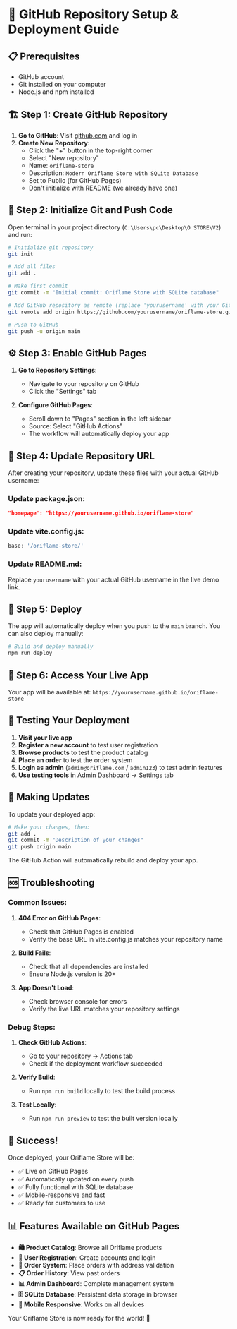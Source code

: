 # 🚀 GitHub Repository Setup & Deployment Guide

## 📋 Prerequisites
- GitHub account
- Git installed on your computer
- Node.js and npm installed

## 🏗️ Step 1: Create GitHub Repository

1. **Go to GitHub**: Visit [github.com](https://github.com) and log in
2. **Create New Repository**:
   - Click the "+" button in the top-right corner
   - Select "New repository"
   - Name: `oriflame-store`
   - Description: `Modern Oriflame Store with SQLite Database`
   - Set to Public (for GitHub Pages)
   - Don't initialize with README (we already have one)

## 🚀 Step 2: Initialize Git and Push Code

Open terminal in your project directory (`C:\Users\pc\Desktop\O STORE\V2`) and run:

```bash
# Initialize git repository
git init

# Add all files
git add .

# Make first commit
git commit -m "Initial commit: Oriflame Store with SQLite database"

# Add GitHub repository as remote (replace 'yourusername' with your GitHub username)
git remote add origin https://github.com/yourusername/oriflame-store.git

# Push to GitHub
git push -u origin main
```

## ⚙️ Step 3: Enable GitHub Pages

1. **Go to Repository Settings**:
   - Navigate to your repository on GitHub
   - Click the "Settings" tab

2. **Configure GitHub Pages**:
   - Scroll down to "Pages" section in the left sidebar
   - Source: Select "GitHub Actions"
   - The workflow will automatically deploy your app

## 🎯 Step 4: Update Repository URL

After creating your repository, update these files with your actual GitHub username:

### Update package.json:
```json
"homepage": "https://yourusername.github.io/oriflame-store"
```

### Update vite.config.js:
```javascript
base: '/oriflame-store/'
```

### Update README.md:
Replace `yourusername` with your actual GitHub username in the live demo link.

## 🔧 Step 5: Deploy

The app will automatically deploy when you push to the `main` branch. You can also deploy manually:

```bash
# Build and deploy manually
npm run deploy
```

## 📱 Step 6: Access Your Live App

Your app will be available at:
`https://yourusername.github.io/oriflame-store`

## 🧪 Testing Your Deployment

1. **Visit your live app**
2. **Register a new account** to test user registration
3. **Browse products** to test the product catalog
4. **Place an order** to test the order system
5. **Login as admin** (`admin@oriflame.com` / `admin123`) to test admin features
6. **Use testing tools** in Admin Dashboard → Settings tab

## 🔄 Making Updates

To update your deployed app:

```bash
# Make your changes, then:
git add .
git commit -m "Description of your changes"
git push origin main
```

The GitHub Action will automatically rebuild and deploy your app.

## 🆘 Troubleshooting

### Common Issues:

1. **404 Error on GitHub Pages**:
   - Check that GitHub Pages is enabled
   - Verify the base URL in vite.config.js matches your repository name

2. **Build Fails**:
   - Check that all dependencies are installed
   - Ensure Node.js version is 20+

3. **App Doesn't Load**:
   - Check browser console for errors
   - Verify the live URL matches your repository settings

### Debug Steps:

1. **Check GitHub Actions**:
   - Go to your repository → Actions tab
   - Check if the deployment workflow succeeded

2. **Verify Build**:
   - Run `npm run build` locally to test the build process

3. **Test Locally**:
   - Run `npm run preview` to test the built version locally

## 🎉 Success!

Once deployed, your Oriflame Store will be:
- ✅ Live on GitHub Pages
- ✅ Automatically updated on every push
- ✅ Fully functional with SQLite database
- ✅ Mobile-responsive and fast
- ✅ Ready for customers to use

## 📊 Features Available on GitHub Pages

- **🛍️ Product Catalog**: Browse all Oriflame products
- **👤 User Registration**: Create accounts and login
- **🛒 Order System**: Place orders with address validation
- **📋 Order History**: View past orders
- **📊 Admin Dashboard**: Complete management system
- **🗄️ SQLite Database**: Persistent data storage in browser
- **📱 Mobile Responsive**: Works on all devices

Your Oriflame Store is now ready for the world! 🌟

